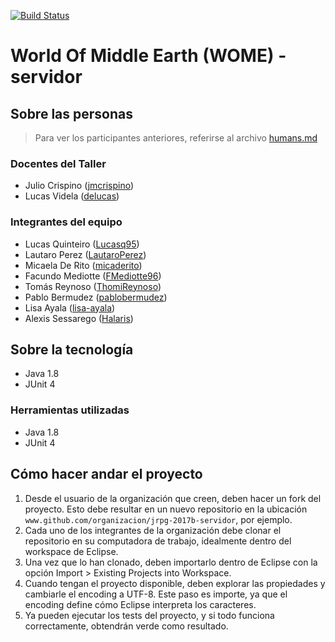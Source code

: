 [![Build Status](https://travis-ci.org/JavaPeppers/jrpg-2017b-servidor.svg?branch=master)](https://travis-ci.org/JavaPeppers/jrpg-2017b-servidor)
# World Of Middle Earth (WOME) - servidor

## Sobre las personas

> Para ver los participantes anteriores, referirse al archivo [humans.md](humans.md)

### Docentes del Taller

* Julio Crispino ([jmcrispino](https://github.com/jmcrispino))
* Lucas Videla ([delucas](https://github.com/delucas))

### Integrantes del equipo

* Lucas Quinteiro ([Lucasq95](https://github.com/Lucasq95))
* Lautaro Perez ([LautaroPerez](https://github.com/LautaroPerez))
* Micaela De Rito ([micaderito](https://github.com/micaderito))
* Facundo Mediotte ([FMediotte96](https://github.com/FMediotte96))
* Tomás Reynoso ([ThomiReynoso](https://github.com/FMediotte96))
* Pablo Bermudez ([pablobermudez](https://github.com/pablobermudez))
* Lisa Ayala ([lisa-ayala](https://github.com/lisa-ayala))
* Alexis Sessarego ([Halaris](https://github.com/Halaris))

## Sobre la tecnología
* Java 1.8
* JUnit 4


### Herramientas utilizadas

* Java 1.8
* JUnit 4

## Cómo hacer andar el proyecto

1. Desde el usuario de la organización que creen, deben hacer un fork del proyecto. Esto debe resultar en un nuevo repositorio en la ubicación `www.github.com/organizacion/jrpg-2017b-servidor`, por ejemplo.
2. Cada uno de los integrantes de la organización debe clonar el repositorio en su computadora de trabajo, idealmente dentro del workspace de Eclipse.
3. Una vez que lo han clonado, deben importarlo dentro de Eclipse con la opción Import > Existing Projects into Workspace.
4. Cuando tengan el proyecto disponible, deben explorar las propiedades y cambiarle el encoding a UTF-8. Este paso es importe, ya que el encoding define cómo Eclipse interpreta los caracteres.
5. Ya pueden ejecutar los tests del proyecto, y si todo funciona correctamente, obtendrán verde como resultado.
